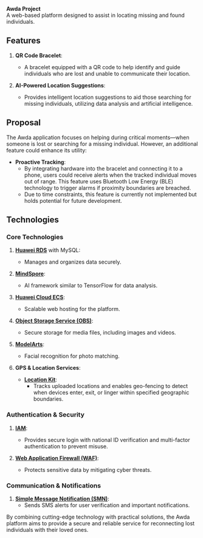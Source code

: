 **Awda Project**  
A web-based platform designed to assist in locating missing and found individuals.

## Features

1. **QR Code Bracelet**:
    
    - A bracelet equipped with a QR code to help identify and guide individuals who are lost and unable to communicate their location.
2. **AI-Powered Location Suggestions**:
    
    - Provides intelligent location suggestions to aid those searching for missing individuals, utilizing data analysis and artificial intelligence.

## Proposal

The Awda application focuses on helping during critical moments—when someone is lost or searching for a missing individual. However, an additional feature could enhance its utility:

- **Proactive Tracking**:
    - By integrating hardware into the bracelet and connecting it to a phone, users could receive alerts when the tracked individual moves out of range. This feature uses Bluetooth Low Energy (BLE) technology to trigger alarms if proximity boundaries are breached.
    - Due to time constraints, this feature is currently not implemented but holds potential for future development.

## Technologies

### Core Technologies

1. **[Huawei RDS](https://support.huaweicloud.com/intl/en-us/rds/index.html)** with MySQL:
    
    - Manages and organizes data securely.
2. **[MindSpore](https://www.mindspore.cn/tutorials/en/master/beginner/introduction.html)**:
    
    - AI framework similar to TensorFlow for data analysis.
3. **[Huawei Cloud ECS](https://support.huaweicloud.com/intl/en-us/ecs/index.html)**:
    
    - Scalable web hosting for the platform.
4. **[Object Storage Service (OBS)](https://support.huaweicloud.com/intl/en-us/obs/index.html)**:
    
    - Secure storage for media files, including images and videos.
5. **[ModelArts](https://support.huaweicloud.com/intl/en-us/modelarts/index.html)**:
    
    - Facial recognition for photo matching.
6. **GPS & Location Services**:
    
    - **[Location Kit](https://developer.huawei.com/consumer/en/doc/HMSCore-Guides/dev-process-0000001050746141)**:
        - Tracks uploaded locations and enables geo-fencing to detect when devices enter, exit, or linger within specified geographic boundaries.

### Authentication & Security

1. **[IAM](https://support.huaweicloud.com/intl/en-us/iam/index.html)**:
    
    - Provides secure login with national ID verification and multi-factor authentication to prevent misuse.
2. **[Web Application Firewall (WAF)](https://support.huaweicloud.com/intl/en-us/waf/)**:
    
    - Protects sensitive data by mitigating cyber threats.

### Communication & Notifications

1. **[Simple Message Notification (SMN)](https://support.huaweicloud.com/intl/en-us/smn/index.html)**:
    - Sends SMS alerts for user verification and important notifications.

By combining cutting-edge technology with practical solutions, the Awda platform aims to provide a secure and reliable service for reconnecting lost individuals with their loved ones.